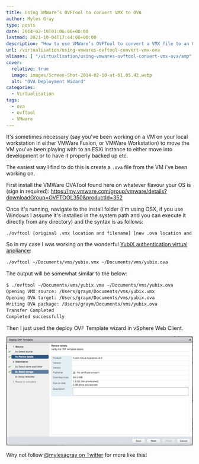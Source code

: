 ```yaml
---
title: Using VMWare’s OVFTool to convert VMX to OVA
author: Myles Gray
type: posts
date: 2014-02-10T01:06:06+00:00
lastmod: 2021-10-04T17:44:00+00:00
description: "How to use VMWare’s OVFTool to convert a VMX file to an OVA file."
url: /virtualisation/using-vmwares-ovftool-convert-vmx-ova
aliases: [ "/virtualisation/using-vmwares-ovftool-convert-vmx-ova/amp" ]
cover:
  relative: true
  image: images/Screen-Shot-2014-02-10-at-01.05.42.webp
  alt: "OVA Deployment Wizard"
categories:
  - Virtualisation
tags:
  - ova
  - ovftool
  - VMware
---
```


It's sometimes necessary (say you've been working on a VM on your local workstation in either VMWare Fusion, or VMWare Workstation) to move the VM you've been playing with to an ESXi instance to either move into development or to have it properly backed up etc.

The easiest way I find to do this is create a `.ova` file from the VM i've been working on.

First install the VMWare OVATool found here on whatever flavour your OS is (sign in required): <https://my.vmware.com/group/vmware/details?downloadGroup=OVFTOOL350&productId=352>

Once it's running, navigate to the install folder (i'm using OSX, if you use Windows I assume it's installed in the system path and you can execute it directly from any directory) and the syntax is as follows:

```sh
./ovftool [original .vmx location and filename] [new .ova location and filename]
```

So in my case I was working on the wonderful [YubiX authentication virtual appliance][1]:

```sh
./ovftool ~/Documents/vms/yubix.vmx ~/Documents/vms/yubix.ova
```

The output will be somewhat similar to the below:

```sh
$ ./ovftool ~/Documents/vms/yubix.vmx ~/Documents/vms/yubix.ova
Opening VMX source: /Users/graym/Documents/vms/yubix.vmx
Opening OVA target: /Users/graym/Documents/vms/yubix.ova
Writing OVA package: /Users/graym/Documents/vms/yubix.ova
Transfer Completed                    
Completed successfully
```

Then I just used the deploy OVF Template wizard in vSphere Web Client.

![VMWare Deploy OVF Template][2] 

Why not follow [@mylesagray on Twitter][3] for more like this!

 [1]: http://opensource.yubico.com/yubix-vm/
 [2]: images/Screen-Shot-2014-02-10-at-01.05.42.png
 [3]: https://twitter.com/mylesagray